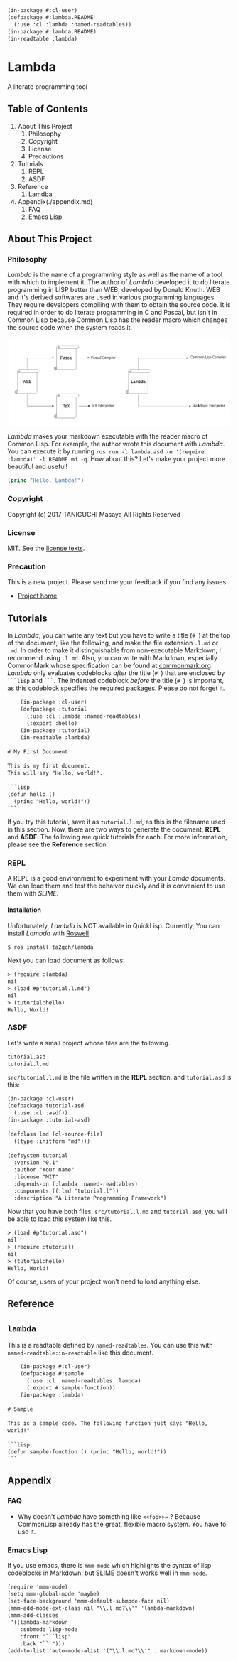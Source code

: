 
    (in-package #:cl-user)
    (defpackage #:lambda.README
      (:use :cl :lambda :named-readtables))
    (in-package #:lambda.README)
    (in-readtable :lambda)

# Lambda
A literate programming tool

## Table of Contents

1. About This Project
    1. Philosophy
    2. Copyright
    3. License
    4. Precautions
2. Tutorials
    1. REPL
    2. ASDF
3. Reference
    1. Lamdba
4. Appendix(./appendix.md)
    1. FAQ
    3. Emacs Lisp

## About This Project

### Philosophy

*Lambda* is the name of a programming style as well as the name of a tool 
with which to implement it. The author of *Lambda* developed it to do 
literate programming in LISP better than WEB, developed by Donald Knuth. 
WEB and it's derived softwares are used in various programming languages. 
They require developers compiling with them to obtain the source code.
It is required in order to do literate programming in C and Pascal, but isn't 
in Common Lisp because Common Lisp has the reader macro which changes the
source code when the system reads it.

<div style="display:flex;height:200px;justify-content:center;">
  <img src="img/web.png" width="250px"/>
  <img src="img/lambda.png" width="250px"/>
</div>

*Lambda* makes your markdown executable with the reader macro of Common Lisp.
For example, the author wrote this document with *Lambda*. You can execute it 
by running `ros run -l lambda.asd -e '(require :lambda)' -l README.md -q`.
How about this? Let's make your project more beautiful and useful!

```lisp
(princ "Hello, Lambda!")
```

### Copyright

Copyright (c) 2017 TANIGUCHI Masaya All Rights Reserved

### License

MIT. See the [license texts](./LICENSE).

### Precaution

This is a new project. Please send me your feedback if you find any issues.

- [Project home](https://github.com/ta2gch/lambda)

## Tutorials

In *Lambda*, you can write any text but you have to write a title (`# `) at 
the top of the document, like the following, and make the file extension
`.l.md` or `.md`. In order to make it distinguishable from non-executable 
Markdown, I recommend using `.l.md`. Also, you can write with Markdown, 
especially CommonMark whose specification can be found at 
[commonmark.org](https://commonmark.org). *Lambda* only evaluates codeblocks
*after* the title (`# `) that are enclosed by ` ```lisp ` and ` ``` `. The 
indented codeblock *before* the title (`# `) is important, as this codeblock 
specifies the required packages. Please do not forget it.

        (in-package :cl-user)
        (defpackage :tutorial
          (:use :cl :lambda :named-readtables)
          (:export :hello)
        (in-package :tutorial)
        (in-readtable :lambda)

    # My First Document

    This is my first document.
    This will say "Hello, world!".

    ```lisp
    (defun hello ()
      (princ "Hello, world!"))
    ```

If you try this tutorial, save it as `tutorial.l.md`, as this is the filename
used in this section. Now, there are two ways to generate the document, 
**REPL** and **ASDF**. The following are quick tutorials for each. For more 
information, please see the **Reference** section.

### REPL

A REPL is a good environment to experiment with your *Lamda* documents. We 
can load them and test the behaivor quickly and it is convenient to use them
with *SLIME*.

#### Installation

Unfortunately, *Lambda* is NOT available in QuickLisp. Currently, You can 
install *Lambda* with [Roswell](https://github.com/roswell/roswell).

    $ ros install ta2gch/lambda

Next you can load document as follows:

    > (require :lambda)
    nil
    > (load #p"tutorial.l.md")
    nil
    > (tutorial:hello)
    Hello, World!

### ASDF

Let's write a small project whose files are the following.

    tutorial.asd
    tutorial.l.md

`src/tutorial.l.md` is the file written in the **REPL** section, and 
`tutorial.asd` is this:

    (in-package :cl-user)
    (defpackage tutorial-asd
      (:use :cl :asdf))
    (in-package :tutorial-asd)
    
    (defclass lmd (cl-source-file)
      ((type :initform "md")))
    
    (defsystem tutorial
      :version "0.1"
      :author "Your name"
      :license "MIT"
      :depends-on (:lambda :named-readtables)
      :components ((:lmd "tutorial.l"))
      :description "A Literate Programming Framework")

Now that you have both files, `src/tutorial.l.md` and `tutorial.asd`, 
you will be able to load this system like this.

    > (load #p"tutorial.asd")
    nil
    > (require :tutorial)
    nil
    > (tutorial:hello)
    Hello, World!

Of course, users of your project won't need to load anything else.

## Reference

## `lambda`

This is a readtable defined by `named-readtables`. You can use this with
`named-readtable:in-readtable` like this document.

        (in-package #:cl-user)
        (defpackage #:sample
          (:use :cl :named-readtables :lambda)
          (:export #:sample-function))
        (in-package :lambda)

    # Sample

    This is a sample code. The following function just says "Hello, world!"

    ```lisp
    (defun sample-function () (princ "Hello, world!"))
    ```

## Appendix

### FAQ

- Why doesn't *Lambda* have something like `<<foo>>=` ?
  Because CommonLisp already has the great, flexible macro system.
  You have to use it.

### Emacs Lisp

If you use emacs, there is `mmm-mode` which highlights the syntax of lisp
codeblocks in Markdown, but SLIME doesn't works well in `mmm-mode`.

    (require 'mmm-mode)
    (setq mmm-global-mode 'maybe)
    (set-face-background 'mmm-default-submode-face nil)
    (mmm-add-mode-ext-class nil "\\.l.md?\\'" 'lambda-markdown)
    (mmm-add-classes
     '((lambda-markdown
        :submode lisp-mode
        :front "```lisp"
        :back "```")))
    (add-to-list 'auto-mode-alist '("\\.l.md?\\'" . markdown-mode))
